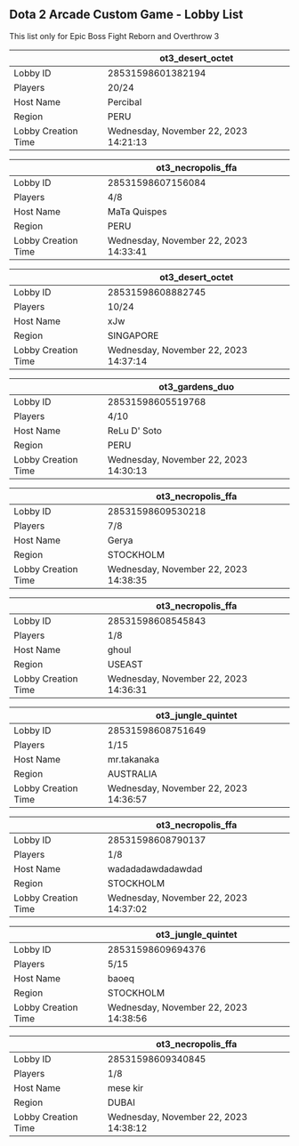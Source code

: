 ## Dota 2 Arcade Custom Game - Lobby List

This list only for Epic Boss Fight Reborn and Overthrow 3

|  | ot3_desert_octet |
| ------ | ------ |
| Lobby ID | 28531598601382194 |
| Players | 20/24 |
| Host Name | Percibal |
| Region | PERU |
| Lobby Creation Time | Wednesday, November 22, 2023 14:21:13 |


|  | ot3_necropolis_ffa |
| ------ | ------ |
| Lobby ID | 28531598607156084 |
| Players | 4/8 |
| Host Name | MaTa Quispes |
| Region | PERU |
| Lobby Creation Time | Wednesday, November 22, 2023 14:33:41 |


|  | ot3_desert_octet |
| ------ | ------ |
| Lobby ID | 28531598608882745 |
| Players | 10/24 |
| Host Name | xJw |
| Region | SINGAPORE |
| Lobby Creation Time | Wednesday, November 22, 2023 14:37:14 |


|  | ot3_gardens_duo |
| ------ | ------ |
| Lobby ID | 28531598605519768 |
| Players | 4/10 |
| Host Name | ReLu D' Soto |
| Region | PERU |
| Lobby Creation Time | Wednesday, November 22, 2023 14:30:13 |


|  | ot3_necropolis_ffa |
| ------ | ------ |
| Lobby ID | 28531598609530218 |
| Players | 7/8 |
| Host Name | Gerya |
| Region | STOCKHOLM |
| Lobby Creation Time | Wednesday, November 22, 2023 14:38:35 |


|  | ot3_necropolis_ffa |
| ------ | ------ |
| Lobby ID | 28531598608545843 |
| Players | 1/8 |
| Host Name | ghoul |
| Region | USEAST |
| Lobby Creation Time | Wednesday, November 22, 2023 14:36:31 |


|  | ot3_jungle_quintet |
| ------ | ------ |
| Lobby ID | 28531598608751649 |
| Players | 1/15 |
| Host Name | mr.takanaka |
| Region | AUSTRALIA |
| Lobby Creation Time | Wednesday, November 22, 2023 14:36:57 |


|  | ot3_necropolis_ffa |
| ------ | ------ |
| Lobby ID | 28531598608790137 |
| Players | 1/8 |
| Host Name | wadadadawdadawdad |
| Region | STOCKHOLM |
| Lobby Creation Time | Wednesday, November 22, 2023 14:37:02 |


|  | ot3_jungle_quintet |
| ------ | ------ |
| Lobby ID | 28531598609694376 |
| Players | 5/15 |
| Host Name | baoeq |
| Region | STOCKHOLM |
| Lobby Creation Time | Wednesday, November 22, 2023 14:38:56 |


|  | ot3_necropolis_ffa |
| ------ | ------ |
| Lobby ID | 28531598609340845 |
| Players | 1/8 |
| Host Name | mese kir |
| Region | DUBAI |
| Lobby Creation Time | Wednesday, November 22, 2023 14:38:12 |


